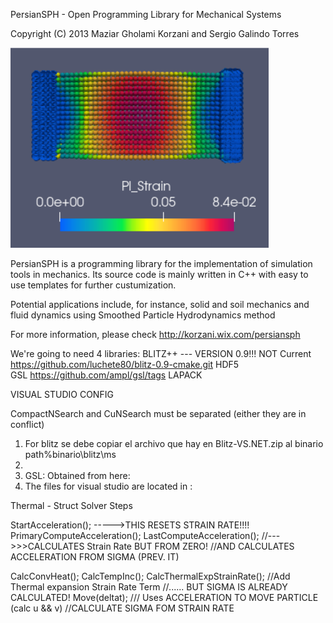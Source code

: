 PersianSPH - Open Programming Library for Mechanical Systems

Copyright (C) 2013 Maziar Gholami Korzani and Sergio Galindo Torres


![alt text](https://github.com/luchete80/WeldForm/blob/master/compression.PNG)


PersianSPH is a programming library for the implementation of simulation 
tools in mechanics. Its source code is mainly written in C++ with easy
to use templates for further custumization.

Potential applications include, for instance, solid and soil mechanics 
and fluid dynamics using Smoothed Particle Hydrodynamics method

For more information, please check http://korzani.wix.com/persiansph

We're going to need 4 libraries:
BLITZ++   --- VERSION 0.9!!! NOT Current 	https://github.com/luchete80/blitz-0.9-cmake.git
HDF5		
GSL											https://github.com/ampl/gsl/tags
LAPACK

VISUAL STUDIO CONFIG

CompactNSearch and CuNSearch must be separated (either they are in conflict)

1)  For blitz se debe copiar el archivo que hay en Blitz-VS.NET.zip
    al binario path%binario\blitz\ms
2) 
3) GSL: Obtained from here: 
4) The files for visual studio are located in :

Thermal - Struct Solver Steps

StartAcceleration(); ----->THIS RESETS STRAIN RATE!!!!
PrimaryComputeAcceleration();
LastComputeAcceleration(); //--->>>CALCULATES Strain Rate BUT FROM ZERO!
														//AND CALCULATES ACCELERATION FROM SIGMA (PREV. IT)

CalcConvHeat();
CalcTempInc();
CalcThermalExpStrainRate(); //Add Thermal expansion Strain Rate Term
//...... BUT SIGMA IS ALREADY CALCULATED!
Move(deltat); /// Uses ACCELERATION TO MOVE PARTICLE (calc u && v)
//CALCULATE SIGMA FOM STRAIN RATE
